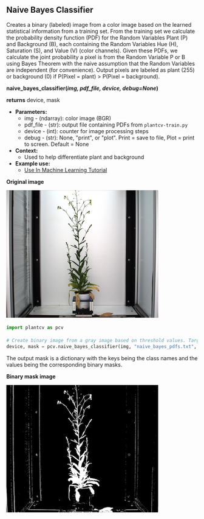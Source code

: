 ## Naive Bayes Classifier

Creates a binary (labeled) image from a color image based on the learned statistical information from
a training set. From the training set we calculate the probability density function (PDF) for the Random Variables
Plant (P) and Background (B), each containing the Random Variables Hue (H), Saturation (S), and Value (V)
(color channels). Given these PDFs, we calculate the joint probability a pixel is from the Random Variable P or B using
Bayes Theorem with the naive assumption that the Random Variables are independent (for convenience). Output pixels are
labeled as plant (255) or background (0) if P(Pixel = plant) > P(Pixel = background).

**naive_bayes_classifier(*img, pdf_file, device, debug=None*)**

**returns** device, mask

- **Parameters:**
    - img - (ndarray): color image (BGR)
    - pdf_file - (str): output file containing PDFs from `plantcv-train.py`
    - device - (int): counter for image processing steps
    - debug - (str): None, "print", or "plot". Print = save to file, Plot = print to screen. Default = None
- **Context:**
    - Used to help differentiate plant and background
- **Example use:**
    - [Use In Machine Learning Tutorial](machine_learning_tutorial.md)
    
**Original image**

![Screenshot](img/documentation_images/naive_bayes_classifier/original_image.jpg)


```python
import plantcv as pcv

# Create binary image from a gray image based on threshold values. Targeting light objects in the image.
device, mask = pcv.naive_bayes_classifier(img, "naive_bayes_pdfs.txt", device=0, debug="print")
```

The output mask is a dictionary with the keys being the class names and the values being the corresponding binary masks.

**Binary mask image**

![Screenshot](img/documentation_images/naive_bayes_classifier/mask_image.jpg)
